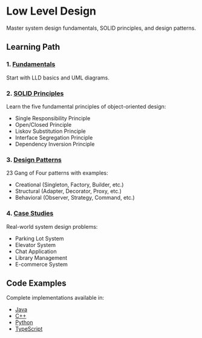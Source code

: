 # Low Level Design

Master system design fundamentals, SOLID principles, and design patterns.

## Learning Path

### 1. [Fundamentals](./01-fundamentals/)

Start with LLD basics and UML diagrams.

### 2. [SOLID Principles](./02-solid-principles/)

Learn the five fundamental principles of object-oriented design:

- Single Responsibility Principle
- Open/Closed Principle
- Liskov Substitution Principle
- Interface Segregation Principle
- Dependency Inversion Principle

### 3. [Design Patterns](./03-design-patterns/)

23 Gang of Four patterns with examples:

- Creational (Singleton, Factory, Builder, etc.)
- Structural (Adapter, Decorator, Proxy, etc.)
- Behavioral (Observer, Strategy, Command, etc.)

### 4. [Case Studies](./05-case-studies/)

Real-world system design problems:

- Parking Lot System
- Elevator System
- Chat Application
- Library Management
- E-commerce System

## Code Examples

Complete implementations available in:

- [Java](./code-examples/java/)
- [C++](./code-examples/cpp/)
- [Python](./code-examples/python/)
- [TypeScript](./code-examples/typescript/)
